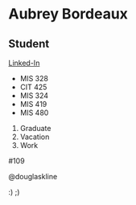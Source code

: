  Aubrey Bordeaux
===
## Student

[Linked-In](https://www.linkedin.com/in/aubrey-bordeaux-1444a41a2/)

* MIS 328
* CIT 425
* MIS 324
* MIS 419
* MIS 480

1. Graduate
2. Vacation
3. Work

#109 

@douglaskline

:) ;)
